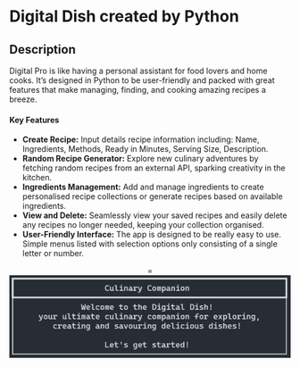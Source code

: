 # Digital Dish created by Python

## Description

Digital Pro is like having a personal assistant for food lovers and home cooks. It’s designed in Python to be user-friendly and packed with great features that make managing, finding, and cooking amazing recipes a breeze.

#### Key Features

- <b>Create Recipe:</b> Input details recipe information including: Name, Ingredients, Methods, Ready in Minutes, Serving Size, Description.
- <b>Random Recipe Generator:</b> Explore new culinary adventures by fetching random recipes from an external API, sparking creativity in the kitchen.
- <b>Ingredients Management:</b> Add and manage ingredients to create personalised recipe collections or generate recipes based on available ingredients.
- <b>View and Delete:</b> Seamlessly view your saved recipes and easily delete any recipes no longer needed, keeping your collection organised.
- <b>User-Friendly Interface:</b> The app is designed to be really easy to use. Simple menus listed with selection options only consisting of a single letter or number.

<p align="center">=
<img src="docs/Terminal/welcome.JPG"/>
</p>

